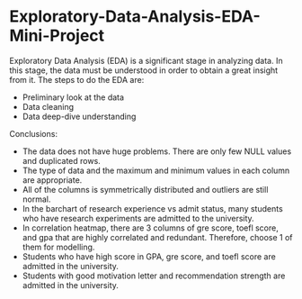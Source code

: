# Exploratory-Data-Analysis-EDA-Mini-Project
Exploratory Data Analysis (EDA) is a significant stage in analyzing data. In this stage, the data must be understood in order to obtain a great insight from it.  The steps to do the EDA are:  
- Preliminary look at the data 
- Data cleaning 
- Data deep-dive understanding

Conclusions:
- The data does not have huge problems. There are only few NULL values and duplicated rows.
- The type of data and the maximum and minimum values in each column are appropriate.
- All of the columns is symmetrically distributed and outliers are still normal.
- In the barchart of research experience vs admit status, many students who have research experiments are admitted to the university.
- In correlation heatmap, there are 3 columns of gre score, toefl score, and gpa that are highly correlated and redundant. Therefore, choose 1 of them for modelling.
- Students who have high score in GPA, gre score, and toefl score are admitted in the university.
- Students with good motivation letter and recommendation strength are admitted in the university.

